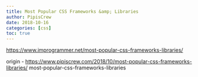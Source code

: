 ```yaml
---
title: Most Popular CSS Frameworks &amp; Libraries
author: PipisCrew
date: 2018-10-16
categories: [css]
toc: true
---
```


https://www.improgrammer.net/most-popular-css-frameworks-libraries/

origin - https://www.pipiscrew.com/2018/10/most-popular-css-frameworks-libraries/ most-popular-css-frameworks-libraries
